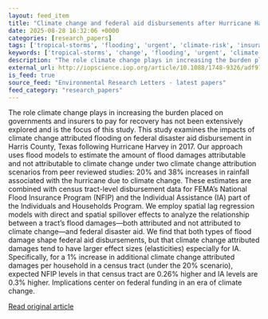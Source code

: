 ```yaml
---
layout: feed_item
title: "Climate change and federal aid disbursements after Hurricane Harvey: an extreme event attribution analysis"
date: 2025-08-28 16:32:06 +0000
categories: [research_papers]
tags: ['tropical-storms', 'flooding', 'urgent', 'climate-risk', 'insurance', 'extreme-weather', 'hurricane']
keywords: ['tropical-storms', 'change', 'flooding', 'urgent', 'climate', 'insurance', 'climate-risk', 'federal']
description: "The role climate change plays in increasing the burden placed on governments and insurers to pay for recovery has not been extensively explored and is the fo..."
external_url: http://iopscience.iop.org/article/10.1088/1748-9326/adf978
is_feed: true
source_feed: "Environmental Research Letters - latest papers"
feed_category: "research_papers"
---
```


The role climate change plays in increasing the burden placed on governments and insurers to pay for recovery has not been extensively explored and is the focus of this study. This study examines the impacts of climate change attributed flooding on federal disaster aid disbursement in Harris County, Texas following Hurricane Harvey in 2017. Our approach uses flood models to estimate the amount of flood damages attributable and not attributable to climate change under two climate change attribution scenarios from peer reviewed studies: 20% and 38% increases in rainfall associated with the hurricane due to climate change. These estimates are combined with census tract-level disbursement data for FEMA’s National Flood Insurance Program (NFIP) and the Individual Assistance (IA) part of the Individuals and Households Program. We employ spatial lag regression models with direct and spatial spillover effects to analyze the relationship between a tract’s flood damages—both attributed and not attributed to climate change—and federal disaster aid. We find that both types of flood damage shape federal aid disbursements, but that climate change attributed damages tend to have larger effect sizes (elasticities) especially for IA. Specifically, for a 1% increase in additional climate change attributed damages per household in a census tract (under the 20% scenario), expected NFIP levels in that census tract are 0.26% higher and IA levels are 0.3% higher. Implications center on federal funding in an era of climate change.

[Read original article](http://iopscience.iop.org/article/10.1088/1748-9326/adf978)

